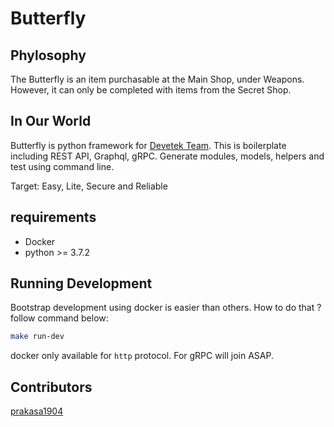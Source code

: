 # Butterfly

## Phylosophy

The Butterfly is an item purchasable at the Main Shop, under Weapons. However, it can only be completed with items from the Secret Shop.

## In Our World

Butterfly is python framework for [Devetek Team](http://devetek.com). This is boilerplate including REST API, Graphql, gRPC. Generate modules, models, helpers and test using command line.

Target: Easy, Lite, Secure and Reliable

## requirements

- Docker
- python >= 3.7.2

## Running Development

Bootstrap development using docker is easier than others. How to do that ? follow command below:

```sh
make run-dev
```

docker only available for `http` protocol. For gRPC will join ASAP.

## Contributors

[prakasa1904](https://github.com/prakasa1904)
